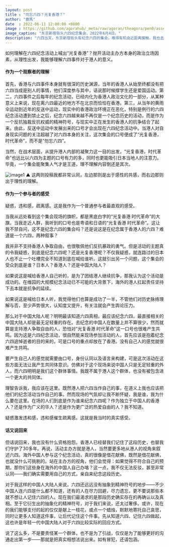 ```yaml
---
layout: post
title : "勿忘六四？光复香港？"
author: "鹿馬"
date  : 2022-06-11 12:00:00 +0800
image : https://github.com/agorahub/_meta/raw/agoran/theagora/pen0/assets/images/c1/c1-20220611-01.jpg
image_caption: "东京新宿街头六四纪念集会，2022年6月4日。"
description: "六四当天，东京新宿街头有纪念六四的集会，难得有机会近距离接触，我也去凑了个热闹。"
---
```


如何理解在六四纪念活动上喊出“光复香港”？抛开活动主办方本身的政治立场因素，从理性出发，我能够理解六四事件对于港人的意义。

<!--more-->

#### 作为一个观察者的理解

首先，香港与六四事件本身就有很深的历史渊源，当年的香港人从始至终都没有把六四当成是别人的事情，他们深度参与其中，话说那时候撑学生还是爱国运动。第二，六四事件之后每年的纪念活动，已经内化为香港人政治文化的一部分，从某种意义上来说，现在离六四最近的地方不在北京而恰恰在香港。第三，从当年的黄雨伞运动到近年的反送中运动，现实中的香港政治环境正在恶化，特别是例行的六四纪念活动遭到禁止之后，纪念六四越来越不再仅是一个纪念历史的活动，而是作为一个反抗独裁反抗权威的精神符号，与现实中正在发生的香港人的抗争结合了起来。由此，反送中运动中发展出来的口号才会出现在六四纪念活动中。当港人对自身现实问题的关注超越了对六四本身的关注，这次集会的口号便成了“光复香港，时代革命”，而不是“勿忘六四”。

当然，在战术层面，从提升港人内部的凝聚力这一目的出发，“光复香港，时代革命”也远比以六四为主题的口号有力的多，同时也更能吸引日本当地人的注意力。毕竟，一个集会能聚集人气才是王道，理不理解内容倒还是其次。

![image1](https://github.com/agorahub/_meta/raw/agoran/theagora/pen0/assets/images/c1/c1-20220611-011.jpg)
▲ 这两则投稿我都非常认同，左边那则是出于感性的共感，而右边那则出于理性的理解。

#### 作为一个参与者的感受

疑惑，违和感，疏离感。这是我作为一个普通参与者最直观的感受。

当我从远处看到这个集会现场的旗帜，都是黑底白字的“光复香港 时代革命”的大旗，当我走近人群，我听到的口号也是粤语和日语的“光复香港 时代革命”。这让我不禁自问，这不是纪念六四的集会吗？还是说这是在纪念属于香港人的六四？难道是一个六四，两种叙事？

我并非不支持香港人争取自由，也很敬佩他们反抗暴政的勇气。但是活动的主题真的令我疑惑，到底是纪念六四呢？还是光复香港呢？不仅我疑惑，就连路过的日本人也不止一个吐槽完全不知道到底在喊给谁听。这就引出另一个问题，这个集会的受众到底是谁？日本人？香港人？还是中国大陆人？

如果说这是喊给香港人自己听的，是为了团结港人继续抗争，那我认为这个活动是成功的。在维园的大规模纪念活动已不可能的大背景下，海外的港人扛起责任坚持下去本就是抗争的延续。

如果说这是喊给日本人听，我觉得他们也算是成功了一半，不管他们对历史脉络理解与否，至少声势很大，认知度又提升，有关注就会产生舆论压力。

那么对于中国大陆人呢？明明最该知道六四真相，最应该纪念六四，最直接相关的中国大陆人却是最无足轻重的存在。去纪念的中国人在数量上并不算很少，然而就算是支持港人争取自由的人，恐怕对“光复香港 时代革命”这一口号也很难产生共鸣。因为这是六四纪念活动，很自然能来现场参加活动的人，首先应该是抱着纪念六四追悼逝者的目的来的，可是口号的重点却放在了香港。没有自己人的感觉就很难产生共鸣。

要产生自己人的感觉就需要由口号，身份认同以及语言来构建，可是这次活动在这些方面无法让我产生共同体意识。仿佛对于这个现场来说中国人只是无足轻重的外人，而六四明明是我们这个群体事情。我既不属于港人这个群体，也没有被包含进一个更大的共同体。

理智告诉我，我应该在这里。既然港人把六四当作自己的事，在道义上我也应该把他们的纪念活动当作自己的事。然而现场的气氛却让我不断怀疑，我是谁，我为什么要在这里。在场的人们到底是作为谁来纪念六四呢？作为独立于中国人的香港人？还是作为广义的华人？还是作为更广泛的热爱自由的人？我不知道。

疑惑激发违和感，违和感催生疏离感。这就是我当时的真实感受。

#### 话又说回来

但话说回来，我也没有什么资格抱怨。香港人已经替我们记住了这段历史，也替我们守护了30多年。再说，活动主办方就是港人，当然要更多地从港人的视角来叙述六四。海外中国人参与这个纪念活动，真的很像是借花献佛，既然是借花献佛，也就没什么可挑剔的。站在主办方的视角，他们会觉得：如果觉得不符合自己的预期，那你们这些身在海外的中国人自己办咯？这一点，我不仅无法反驳，甚至非常认同——我们确实需要用自己的方式，亲自来纪念这段历史。

对于我这样的中国人大陆人来说，六四还远远没有抽象到精神符号的地步——不少中国人连六四是什么都不知道，还有的人在尽力回避，尽力遗忘，更不要说那些本就不想让人记住六四的人。现在我们最渴求的是那段历史确实存在的再确认以及真相。至于它衍生出的抽象化的精神符号，对于我们来说，还太过奢侈。或许，现在的我们能够支付的起的仅仅是献上一枝花，或点一个蜡烛，默默地寄托自己哀思，同时让更多人知道这件事，让后代记住这个件事。先从知道六四、记住六四做起，这也许是年轻一代中国大陆人对于六四比较实际的回应方式。

说了这么多，不是要责怪某一个群体，也不是为了引战，仅仅是为了能够更好的沟通走出第一步——那就是把真实相想法说出来。如有冒犯，还请包涵。

<!--END-->